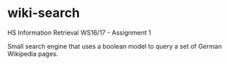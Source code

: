 # wiki-search
HS Information Retrieval WS16/17 - Assignment 1

Small search engine that uses a boolean model to query a set of German Wikipedia pages.
